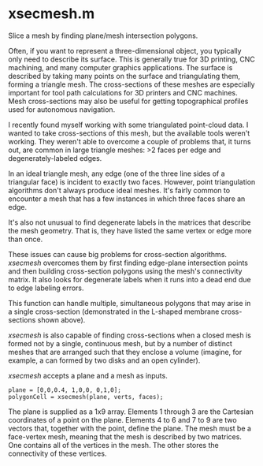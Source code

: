 # xsecmesh.m

Slice a mesh by finding plane/mesh intersection polygons.

Often, if you want to represent a three-dimensional 
object, you typically only need to describe its surface. This is generally true 
for 3D printing, CNC machining, and many computer graphics applications. 
The surface is described by taking many points on the surface and triangulating 
them, forming a triangle mesh. The 
cross-sections of these meshes are especially important for tool path 
calculations for 3D printers and CNC machines. Mesh cross-sections may also be 
useful for getting topographical profiles used for autonomous navigation.

I recently found myself working with some triangulated point-cloud data. 
I wanted to take cross-sections of this mesh, but the available tools weren't 
working. They weren't able to overcome a couple of problems that, it turns out, 
are common in large triangle meshes: >2 faces per edge and 
degenerately-labeled edges. 

In an ideal triangle mesh, any edge (one of the three line sides of a 
triangular face) is incident to exactly two faces. However, point 
triangulation algorithms don't always produce ideal meshes. It's fairly 
common to encounter a mesh that has a few instances in which three faces 
share an edge. 

It's also not unusual to find degenerate labels in the matrices that 
describe the mesh geometry. That is, they have listed the same vertex or edge 
more than once.

These issues can cause big problems for cross-section algorithms. 
*xsecmesh* overcomes them by first finding edge-plane intersection points and 
then building cross-section polygons using the mesh's connectivity matrix. It 
also looks for degenerate labels when it runs into a dead end due to edge 
labeling errors.

This function can handle multiple, simultaneous polygons that may 
arise in a single cross-section (demonstrated in the L-shaped membrane 
cross-sections shown above).

*xsecmesh* is also capable of finding cross-sections when a closed mesh is 
formed not by a single, continuous mesh, but by a number of distinct meshes that 
are arranged such that they enclose a volume (imagine, for example, a can 
formed by two disks and an open cylinder).

*xsecmesh* accepts a plane and a mesh as inputs. 

````
plane = [0,0,0.4, 1,0,0, 0,1,0];
polygonCell = xsecmesh(plane, verts, faces);
````

The plane is supplied as a 1x9 
array. Elements 1 through 3 are the Cartesian coordinates of a point on the 
plane. Elements 4 to 6 and 7 to 9 are two vectors that, together with the point, 
define the plane. The mesh must be a face-vertex mesh, meaning that the mesh is 
described by two matrices. One contains all of the vertices in the mesh. The 
other stores the connectivity of these vertices.
